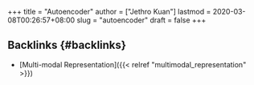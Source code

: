 +++
title = "Autoencoder"
author = ["Jethro Kuan"]
lastmod = 2020-03-08T00:26:57+08:00
slug = "autoencoder"
draft = false
+++

## Backlinks {#backlinks}

-   [Multi-modal Representation]({{< relref "multimodal_representation" >}})
